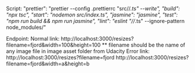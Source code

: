 Script: "prettier": "prettier --config .prettierrc "src//_.ts" --write", "build": "npx tsc", "start": "nodemon src/index.ts", "jasmine": "jasmine", "test": "npm run build && npm run jasmine", "lint": "eslint "//_.ts" --ignore-pattern node_modules/"

Endpoint: Normal link: http://localhost:3000/resizes?filename=fjord&width=100&height=100 \*\* filename should be the name of any image file in image asset folder from Udacity Error link: http://localhost:3000/resizes?filename=fjord http://localhost:3000/resizes?filename=fjord&width=a&height=b
